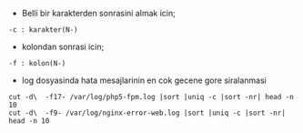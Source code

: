 * Belli bir karakterden sonrasini almak icin;
```
-c : karakter(N-)
```

* kolondan sonrasi icin;
```
-f : kolon(N-)
```

* log dosyasinda hata mesajlarinin en cok gecene gore siralanmasi
```
cut -d\  -f17- /var/log/php5-fpm.log |sort |uniq -c |sort -nr| head -n 10
cut -d\  -f9- /var/log/nginx-error-web.log |sort |uniq -c |sort -nr| head -n 10
```
